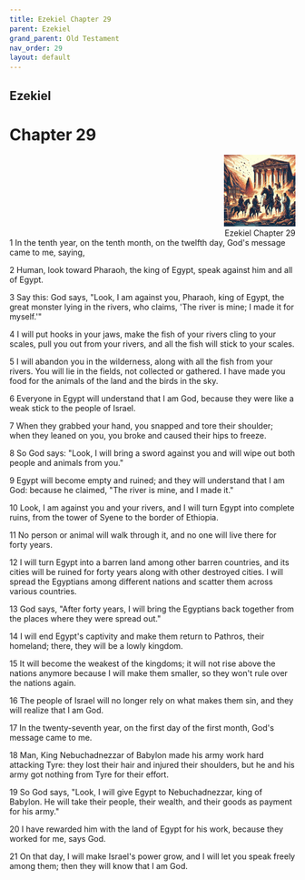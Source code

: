 ```yaml
---
title: Ezekiel Chapter 29
parent: Ezekiel
grand_parent: Old Testament
nav_order: 29
layout: default
---
```


## Ezekiel

# Chapter 29

<div style="clear: both; text-align: right;">
    <img src="/assets/Image/Ezekiel/500/29.jpg" alt="Ezekiel Chapter 29" class="chapter-image" style="max-width: 25%; height: auto;"/>
    <figcaption style="font-size: 14px;">Ezekiel Chapter 29</figcaption>
</div>
1 In the tenth year, on the tenth month, on the twelfth day, God's message came to me, saying,

2 Human, look toward Pharaoh, the king of Egypt, speak against him and all of Egypt.

3 Say this: God says, "Look, I am against you, Pharaoh, king of Egypt, the great monster lying in the rivers, who claims, 'The river is mine; I made it for myself.'"

4 I will put hooks in your jaws, make the fish of your rivers cling to your scales, pull you out from your rivers, and all the fish will stick to your scales.

5 I will abandon you in the wilderness, along with all the fish from your rivers. You will lie in the fields, not collected or gathered. I have made you food for the animals of the land and the birds in the sky.

6 Everyone in Egypt will understand that I am God, because they were like a weak stick to the people of Israel.

7 When they grabbed your hand, you snapped and tore their shoulder; when they leaned on you, you broke and caused their hips to freeze.

8 So God says: "Look, I will bring a sword against you and will wipe out both people and animals from you."

9 Egypt will become empty and ruined; and they will understand that I am God: because he claimed, "The river is mine, and I made it."

10 Look, I am against you and your rivers, and I will turn Egypt into complete ruins, from the tower of Syene to the border of Ethiopia.

11 No person or animal will walk through it, and no one will live there for forty years.

12 I will turn Egypt into a barren land among other barren countries, and its cities will be ruined for forty years along with other destroyed cities. I will spread the Egyptians among different nations and scatter them across various countries.

13 God says, "After forty years, I will bring the Egyptians back together from the places where they were spread out."

14 I will end Egypt's captivity and make them return to Pathros, their homeland; there, they will be a lowly kingdom.

15 It will become the weakest of the kingdoms; it will not rise above the nations anymore because I will make them smaller, so they won't rule over the nations again.

16 The people of Israel will no longer rely on what makes them sin, and they will realize that I am God.

17 In the twenty-seventh year, on the first day of the first month, God's message came to me.

18 Man, King Nebuchadnezzar of Babylon made his army work hard attacking Tyre: they lost their hair and injured their shoulders, but he and his army got nothing from Tyre for their effort.

19 So God says, "Look, I will give Egypt to Nebuchadnezzar, king of Babylon. He will take their people, their wealth, and their goods as payment for his army."

20 I have rewarded him with the land of Egypt for his work, because they worked for me, says God.

21 On that day, I will make Israel's power grow, and I will let you speak freely among them; then they will know that I am God.


